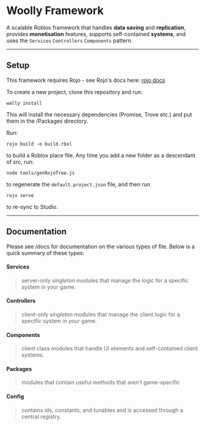 # Woolly Framework
A scalable Roblox framework that handles **data saving** and **replication**, provides **monetisation** features, supports self-contained **systems**, and uses the `Services` `Controllers` `Components` pattern.

---

## Setup
This framework requires Rojo - see Rojo's docs here: [rojo docs](https://rojo.space/docs)

To create a new project, clone this repository and run:
```
wally install
```
This will install the necessary dependencies (Promise, Trove etc.) and put them in the /Packages directory.

Run:
```
rojo build -o build.rbxl
```
to build a Roblox place file.
Any time you add a new folder as a descendant of src, run:
```
node tools/genRojoTree.js
```
to regenerate the `default.project.json` file, and then run
```
rojo serve
```
to re-sync to Studio.

---

## Documentation
Please see /docs for documentation on the various types of file. Below is a quick summary of these types:

#### Services
> server-only *singleton* modules that manage the logic for a specific system in your game.

#### Controllers
> client-only *singleton* modules that manage the client logic for a specific system in your game.

#### Components
> client class modules that handle UI elements and self-contained client systems.

#### Packages
> modules that contain useful methods that aren't game-specific

#### Config
> contains ids, constants, and tunables and is accessed through a central registry.